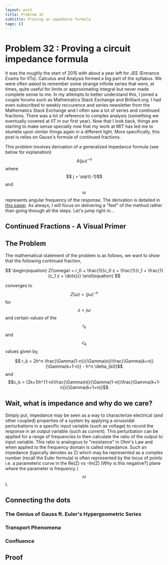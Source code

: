 ```yaml
---
layout: post
title: Problem 32
subtitle: Proving an impedance formula
tags: []
---
```


# Problem 32 : Proving a circuit impedance formula

It was the roughly the start of 2015 with about a year left for JEE (Entrance Exams for IITs). Calculus and Analysis formed a big part of the syllabus. We were often asked to remember some strange infinite series that were, at times, quite useful for limits or approximating integral but never made complete sense to me. In my attempts to better understand this, I joined a couple forums such as Mathematics Stack Exchange and Brilliant.org. I had even subscribed to weekly reccurence and series newsletter from the Mathematics Stack Exchange and I often saw a lot of series and continued fractions. There was a lot of reference to complex analysis (something we eventually covered at IIT in our first year). Now that I look back, things are starting to make sense specially now that my work at MIT has led me to stumble upon similar things again in a different light. More specifically, this post is relies on Gauss's formula of continued fractions. 

This problem involves derivation of a generalized impedance formula (see below for explanation) $$ A (j\omega)^{-n} $$ where $$ j = \sqrt{-1}$$ and $$\omega$$ represents angular frequency of the response. The derivation is detailed in [this paper](https://iopscience.iop.org/article/10.1149/1.2100789/pdf). As always, I will focus on delivering a "feel" of the method rather than going through all the steps. Let's jump right in... 

## Continued Fractions - A Visual Primer


## The Problem 

The mathematical statement of the problem is as follows, we want to show that the following continued fraction,

$$
\begin{equation}
Z(\omega) = r_0 + \frac{1}{c_0 z + \frac{1}{r_1 + \frac{1}{c_1 z + \dots}}}
\end{equation}
$$

converges to $$ Z(\omega) = (j\omega)^{-n}$$ for $$z = j\omega$$ and certain values of the $$r_k$$ and $$c_k$$ values given by,

$$ r_k = 2h^n \frac{\Gamma(1-n)}{\Gamma(n)}\frac{\Gamma(k+n)}{\Gamma(k+1-n)} - h^n \delta_{k0}$$ 
and
$$c_k = (2k+1)h^{1-n}\frac{\Gamma(n)}{\Gamma(1-n)}\frac{\Gamma(k+1-n)}{\Gamma(k+1+n)}$$

## Wait, what is impedance and why do we care?

Simply put, impedance may be seen as a way to characterize electrical (and other coupled) properties of a system by applying a sinusoidal perturbations in a specific input variable (such as voltage) to record the response in an output variable (such as current). This perturbation can be applied for a range of frequencies to then calculate the ratio of the output to input variable. This ratio is analogous to "resistance" in Ohm's Law and when applied to the frequency domain is called impedance. Such an impedance (typically denotes as Z) which may be represented as a complex number (recall the Euler formula) is often represented by the locus of points i.e. a parameteric curve in the Re(Z) vs -Im(Z) [Why is this negative?] plane where the parameter is frequency ($$\omega$$). 

## Connecting the dots 

### The Genius of Gauss ft. Euler's Hypergeometric Series



### Transport Phenomena 

### Confluence

## Proof


